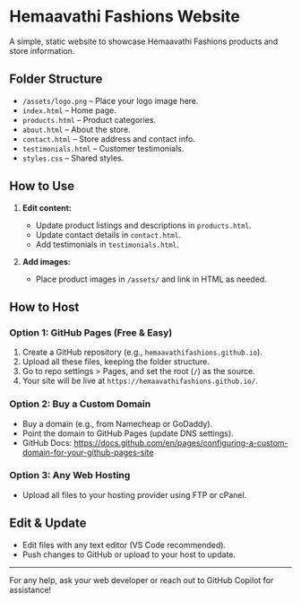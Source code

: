 # Hemaavathi Fashions Website

A simple, static website to showcase Hemaavathi Fashions products and store information.

## Folder Structure

- `/assets/logo.png` – Place your logo image here.
- `index.html` – Home page.
- `products.html` – Product categories.
- `about.html` – About the store.
- `contact.html` – Store address and contact info.
- `testimonials.html` – Customer testimonials.
- `styles.css` – Shared styles.

## How to Use

1. **Edit content:**  
   - Update product listings and descriptions in `products.html`.
   - Update contact details in `contact.html`.
   - Add testimonials in `testimonials.html`.

2. **Add images:**  
   - Place product images in `/assets/` and link in HTML as needed.

## How to Host

### Option 1: GitHub Pages (Free & Easy)
1. Create a GitHub repository (e.g., `hemaavathifashions.github.io`).
2. Upload all these files, keeping the folder structure.
3. Go to repo settings > Pages, and set the root (`/`) as the source.
4. Your site will be live at `https://hemaavathifashions.github.io/`.

### Option 2: Buy a Custom Domain
- Buy a domain (e.g., from Namecheap or GoDaddy).
- Point the domain to GitHub Pages (update DNS settings).
- GitHub Docs: https://docs.github.com/en/pages/configuring-a-custom-domain-for-your-github-pages-site

### Option 3: Any Web Hosting
- Upload all files to your hosting provider using FTP or cPanel.

## Edit & Update

- Edit files with any text editor (VS Code recommended).
- Push changes to GitHub or upload to your host to update.

---

For any help, ask your web developer or reach out to GitHub Copilot for assistance!